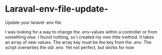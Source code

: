 # Laraval-env-file-update-
Update your laravel .env file 


I was looking for a way to change the .env-values within a controller or from something else. I found nothing, so I created my own little method. It takes an array of new values. The array key must be the key from the .env. The script overwrites the old .env. Yet not perfect, but works for now
